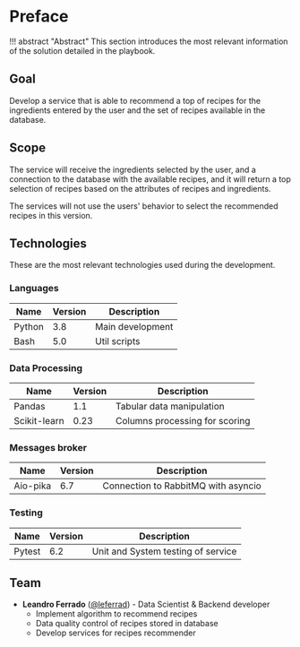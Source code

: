# Preface

!!! abstract "Abstract"
    This section introduces the most relevant information of the solution detailed in the playbook.

## Goal

<!-- What is the purpose of the solution -->

Develop a service that is able to recommend a top of recipes for the ingredients entered by the user and the set of recipes available in the database.

## Scope

<!-- What the solution will do and what it will not do -->

The service will receive the ingredients selected by the user, and a connection to the database with the available recipes, and it will return a top selection of recipes based on the attributes of recipes and ingredients. 

The services will not use the users' behavior to select the recommended recipes in this version.

## Technologies

<!-- Show the most relevant technologies used, mentioning the version if possible. You can group them into sections if you want -->

These are the most relevant technologies used during the development.

### Languages

|Name   | Version  | Description |
|---|---|---|
|Python | 3.8   | Main development |
|Bash   | 5.0   | Util scripts     |


### Data Processing

|Name   | Version  | Description |
|---|---|---|
|Pandas | 1.1  | Tabular data manipulation |
|Scikit-learn | 0.23   | Columns processing for scoring  |

### Messages broker

|Name   | Version  | Description |
|---|---|---|
|Aio-pika | 6.7  | Connection to RabbitMQ with asyncio |

### Testing 

|Name   | Version  | Description |
|---|---|---|
|Pytest | 6.2 | Unit and System testing of service |

## Team

<!-- Tag the users of team members, mentioning the adopted roles and the main responsibilities taken -->

- **Leandro Ferrado** ([@leferrad](https://github.com/leferrad)) - Data Scientist & Backend developer
    - Implement algorithm to recommend recipes
    - Data quality control of recipes stored in database
    - Develop services for recipes recommender
